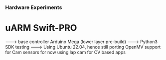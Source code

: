 ### Hardware Experiments
# uARM Swift-PRO
--->  base controller Arduino Mega (lower layer pre-build)
---> Python3 SDK testing 
---> Using Ubuntu 22.04, hence still porting OpenMV support for Cam sensors for now using lap cam for CV based apps
